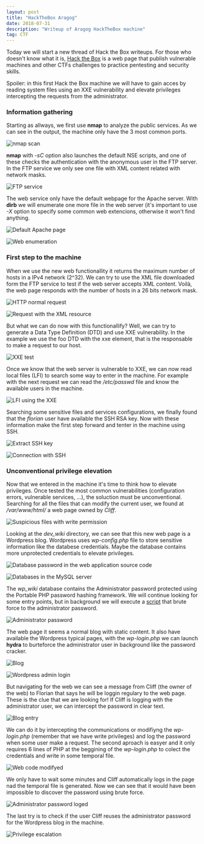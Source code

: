 ```yaml
---
layout: post
title: "HackTheBox Aragog"
date: 2018-07-31 
description: "Writeup of Aragog HackTheBox machine"
tag: CTF
---   
```


Today we will start a new thread of Hack the Box writeups. For those who doesn't know what it is, [Hack the Box](https://www.hackthebox.eu/) is a web page that publish vulnerable machines and other CTFs challenges to practice pentesting and security skills.

Spoiler: in this first Hack the Box machine we will have to gain acces by reading system files using an XXE vulnerability and elevate privileges intercepting the requests from the administrator.

### Information gathering

Starting as allways, we first use **nmap** to analyze the public services. As we can see in the output, the machine only have the 3 most common ports.

![](/images/posts/Aragog/img1.png "nmap scan")

**nmap** with *-sC* option also launches the default NSE scripts, and one of these checks the authentication with the anonymous user in the FTP server. In the FTP service we only see one file with XML content related with network masks.

![](/images/posts/Aragog/img2.png "FTP service")

The web service only have the default webpage for the Apache server. With **dirb** we will enumerate one more file in the web server (it's important to use *-X* option to specify some common web extencions, otherwise it won't find anything. 

![](/images/posts/Aragog/img3.png "Default Apache page")

![](/images/posts/Aragog/img4.png "Web enumeration")

### First step to the machine

When we use the new web functionallity it returns the maximum number of hosts in a IPv4 network (2^32). We can try to use the XML file downloaded form the FTP service to test if the web server accepts XML content. Voilà, the web page responds with the number of hosts in a 26 bits network mask.

![](/images/posts/Aragog/img5.png "HTTP normal request")

![](/images/posts/Aragog/img6.png "Request with the XML resource")

But what we can do now with this functionallify? Well, we can try to generate a Data Type Definition (DTD) and use XXE vulnerability. In the example we use the foo DTD with the xxe element, that is the responsable to make a request to our host.

![](/images/posts/Aragog/img7.png "XXE test")

Once we know that the web server is vulnerable to XXE, we can now read local files (LFI) to search some way to enter in the machine. For example with the next request we can read the */etc/passwd* file and know the available users in the machine.

![](/images/posts/Aragog/img8.png "LFI using the XXE")

Searching some sensitive files and services configurations, we finally found that the *florian* user have available the SSH RSA key. Now with these information make the first step forward and tenter in the machine using SSH.

![](/images/posts/Aragog/img9.png "Extract SSH key")

![](/images/posts/Aragog/img11.png "Connection with SSH")

### Unconventional privilege elevation

Now that we entered in the machine it's time to think how to elevate privileges. Once tested the most common vulnerabilities (configuration errors, vulnerable services, ...), the soluction must be unconventional. Searching for all the files that can modify the current user, we found at */var/www/html/* a web page owned by *Cliff*.

![](/images/posts/Aragog/img12.png "Suspicious files with write permission")

Looking at the *dev_wiki* directory, we can see that this new web page is a Wordpress blog. Wordpress uses *wp-config.php* file to store sensitive information like the databese credentials. Maybe the database contains more unprotected credentials to elevate privileges.

![](/images/posts/Aragog/img13.png "Database password in the web application source code")

![](/images/posts/Aragog/img14.png "Databases in the MySQL server")    

The *wp_wiki* database contains the Administrator password protected using the Portable PHP password hashing framework. We will continue looking for some entry points, but in background we will execute a [script](https://github.com/micahflee/phpass_crack) that brute force to the administrator password.

![](/images/posts/Aragog/img15.png "Administrator password")

The web page it seems a normal blog with static content. It also have available the Wordpress typical pages, with the *wp-login.php* we can launch **hydra** to burteforce the administrator user in background like the password cracker.

![](/images/posts/Aragog/img16.png "Blog")

![](/images/posts/Aragog/img17.png "Wordpress admin login")

But navigating for the web we can see a message from Cliff (the owner of the web) to Florian that says he will be loggin regulary to the web page. These is the clue that we are looking for! If Cliff is logging with the administrator user, we can intercept the password in clear text.

![](/images/posts/Aragog/img18.png "Blog entry")

We can do it by intercepting the communications or modifiyng the *wp-login.php* (remember that we have write privileges) and log the password when some user make a request. The second aproach is easyer and it only requires 6 lines of PHP at the beggining of the *wp-login.php* to colect the credentials and write in some temporal file.

![](/images/posts/Aragog/img19.png "Web code modifyed")

We only have to wait some minutes and Cliff automatically logs in the page nad the temporal file is generated. Now we can see that it would have been impossible to discover the password using brute force.

![](/images/posts/Aragog/img20.png "Administrator password loged")

The last try is to check if the user Cliff reuses the administrator password for the Wordpress blog in the machine.

![](/images/posts/Aragog/img21.png "Privilege escalation")